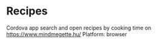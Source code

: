 # Recipes
Cordova app
search and open recipes by cooking time on https://www.mindmegette.hu/
Platform: browser
